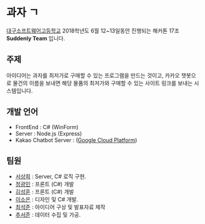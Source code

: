 # 과자 ㄱ

[대구소프트웨어고등학교](http://www.dgsw.hs.kr/index.do) 2018학년도 6월 12~13일동안 진행되는 해커톤 17조 **Suddenly Team** 입니다.

## 주제
아이디어는 과자를 최저가로 구매할 수 있는 프로그램을 만드는 것이고,
카카오 챗봇으로 물건의 이름을 보내면 해당 물품의 최저가와 구매할 수 있는 사이트 링크를 보내는 시스템입니다.

## 개발 언어
* FrontEnd : C# (WinForm) 
* Server : Node.js (Express)
* Kakao Chatbot Server : ([Google Cloud Platform](https://console.cloud.google.com/))

## 팀원
* [서상희](https://github.com/tbvjaos510) : Server, C# 로직 구현.
* [정광민](https://github.com/gwangmin68) : 프론트 (C#) 개발
* [김성훈](https://github.com/castlehun) : 프론트 (C#) 개발
* [이소은](https://github.com/soeun-lee) : 디자인 및 C# 개발.
* [최석준](https://github.com/Boggil) : 아이디어 구상 및 발표자료 제작
* [추서준](https://github.com/ChooSeoJun) : 데이터 수집 및 가공.

